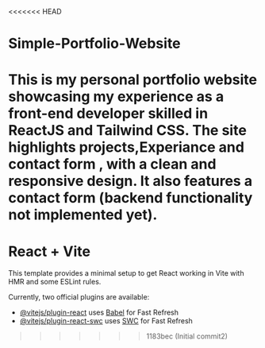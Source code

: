<<<<<<< HEAD
# Simple-Portfolio-Website
This is my personal portfolio website showcasing my experience as a front-end developer skilled in ReactJS and Tailwind CSS. The site highlights projects,Experiance and contact form , with a clean and responsive design. It also features a contact form (backend functionality not implemented yet).
=======
# React + Vite

This template provides a minimal setup to get React working in Vite with HMR and some ESLint rules.

Currently, two official plugins are available:

- [@vitejs/plugin-react](https://github.com/vitejs/vite-plugin-react/blob/main/packages/plugin-react/README.md) uses [Babel](https://babeljs.io/) for Fast Refresh
- [@vitejs/plugin-react-swc](https://github.com/vitejs/vite-plugin-react-swc) uses [SWC](https://swc.rs/) for Fast Refresh
>>>>>>> 1183bec (Initial commit2)
